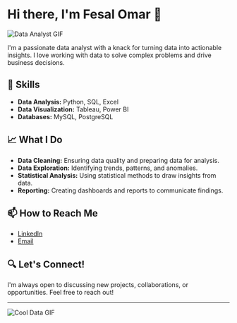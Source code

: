 # Hi there, I'm Fesal Omar 👋

![Data Analyst GIF](https://media.giphy.com/media/xT9IgzoKnwFNmISR8I/giphy.gif)

I'm a passionate data analyst with a knack for turning data into actionable insights. I love working with data to solve complex problems and drive business decisions. 

## 🔧 Skills

- **Data Analysis:** Python, SQL, Excel
- **Data Visualization:** Tableau, Power BI
- **Databases:** MySQL, PostgreSQL

## 📈 What I Do

- **Data Cleaning:** Ensuring data quality and preparing data for analysis.
- **Data Exploration:** Identifying trends, patterns, and anomalies.
- **Statistical Analysis:** Using statistical methods to draw insights from data.
- **Reporting:** Creating dashboards and reports to communicate findings.


## 📫 How to Reach Me

- [LinkedIn](www.linkedin.com/in/fesalomar)
- [Email](fesalomer99@gmail.com)


## 🔍 Let's Connect!

I'm always open to discussing new projects, collaborations, or opportunities. Feel free to reach out!

---

![Cool Data GIF](https://media.giphy.com/media/3oEduQAsYcJKQH2XsI/giphy.gif)
